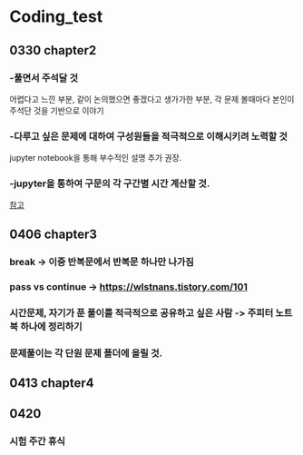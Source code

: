 # Coding_test


## 0330 chapter2
  ### -풀면서 주석달 것
  어렵다고 느낀 부분, 같이 논의했으면 좋겠다고 생가가한 부분, 각 문제 볼때마다 본인이 주석단 것을 기반으로 이야기
  
  ### -다루고 싶은 문제에 대하여 구성원들을 적극적으로 이해시키려 노력할 것
  jupyter notebook을 통해 부수적인 설명 추가 권장.
  
  ### -jupyter을 통하여 구문의 각 구간별 시간 계산할 것.
  [참고](https://velog.io/@log327/Jupyter-Notebook%EC%97%90%EC%84%9C-Magic-Command-%EC%82%AC%EC%9A%A9%ED%95%98%EA%B8%B0)

## 0406 chapter3
  ### break -> 이중 반복문에서 반복문 하나만 나가짐
  
  ### pass vs continue -> https://wlstnans.tistory.com/101
  
  ### 시간문제, 자기가 푼 풀이를 적극적으로 공유하고 싶은 사람 -> 주피터 노트북 하나에 정리하기
  
  ### 문제풀이는 각 단원 문제 폴더에 올릴 것.
  
  
## 0413 chapter4



## 0420

  ### 시험 주간 휴식
